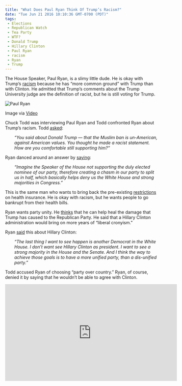 ```yaml
---
title: "What Does Paul Ryan Think Of Trump’s Racism?"
date: "Tue Jun 21 2016 10:10:36 GMT-0700 (PDT)"
tags: 
 - Elections
 - Republican Watch
 - Tea Party
 - WTF?
 - Donald Trump
 - Hillary Clinton
 - Paul Ryan
 - racism
 - Ryan
 - Trump
---
```

<p><!-- Quick Adsense WordPress Plugin: http://quicksense.net/ --></p><p>The House Speaker, Paul Ryan, is a slimy little dude. He is okay with Trump&#x2019;s <a href="http://www.liberalamerica.org/2016/06/08/lyin-ryan-lets-unite-behind-trump-despite-racist-comment/" target="_blank">racism</a> because he has &#x201C;more common ground&#x201D; with Trump than with Clinton. He admitted that Trump&#x2019;s comments about&#xA0;the Trump University judge are the definition of racist, but he is still voting for Trump.</p><div id="attachment_138373" style="width: 650px" class="wp-caption aligncenter"><img class="wp-image-138373 size-full" src="http://i0.wp.com/cdn.liberalamerica.org/wp-content/uploads/2016/06/paul_ryan-e1466528536806.png?resize=640%2C358" alt="Paul Ryan" data-recalc-dims="1">
<p class="wp-caption-text">Image via <a href="https://www.youtube.com/watch?v=zVEiq7Oe0Lo" onclick="__gaTracker(&apos;send&apos;, &apos;event&apos;, &apos;outbound-article&apos;, &apos;https://www.youtube.com/watch?v=zVEiq7Oe0Lo&apos;, &apos;Video&apos;);">Video</a></p>
</div><p>Chuck Todd was interviewing Paul Ryan and Todd confronted Ryan about Trump&#x2019;s racism. Todd <a href="http://www.aol.com/article/2016/06/19/chuck-todd-confronts-paul-ryan-over-donald-trump-how-are-you-c/21398093/" onclick="__gaTracker(&apos;send&apos;, &apos;event&apos;, &apos;outbound-article&apos;, &apos;http://www.aol.com/article/2016/06/19/chuck-todd-confronts-paul-ryan-over-donald-trump-how-are-you-c/21398093/&apos;, &apos;asked&apos;);" target="_blank">asked</a>:</p><p style="padding-left: 30px;"><em>&#x201C;You said about Donald Trump &#x2014; that the Muslim ban is un-American, against American values. You thought he made a racist statement. How are you comfortable still supporting him?&#x201D;</em></p><p>Ryan danced around an answer by <a href="http://www.aol.com/article/2016/06/19/chuck-todd-confronts-paul-ryan-over-donald-trump-how-are-you-c/21398093/" onclick="__gaTracker(&apos;send&apos;, &apos;event&apos;, &apos;outbound-article&apos;, &apos;http://www.aol.com/article/2016/06/19/chuck-todd-confronts-paul-ryan-over-donald-trump-how-are-you-c/21398093/&apos;, &apos;saying&apos;);" target="_blank">saying</a>:</p><p style="padding-left: 30px;"><em>&#x201C;Imagine the Speaker of the House not supporting the duly elected nominee of our party, therefore creating a chasm in our party to split us in half, which basically helps deny us the White House and strong majorities in Congress.&#x201D;</em></p><p>This is the same man who wants to bring back the pre-existing <a href="http://www.liberalamerica.org/2016/04/28/paul-ryan-doesnt-care-about-human-life/" target="_blank">restrictions</a> on health insurance. He is okay with racism, but he wants people to go bankrupt from their health bills.</p><p><!-- Quick Adsense WordPress Plugin: http://quicksense.net/ --></p><p>Ryan wants party unity. He <a href="http://www.liberalamerica.org/2016/06/02/breaking-paul-ryan-will-vote-for-donald-trump-video/" target="_blank">thinks</a> that he can help heal the damage that Trump has caused to the Republican Party. He said that a Hillary Clinton administration would bring on more years of &#x201C;liberal cronyism.&#x201D;</p><p>Ryan <a href="http://www.aol.com/article/2016/06/19/chuck-todd-confronts-paul-ryan-over-donald-trump-how-are-you-c/21398093/" onclick="__gaTracker(&apos;send&apos;, &apos;event&apos;, &apos;outbound-article&apos;, &apos;http://www.aol.com/article/2016/06/19/chuck-todd-confronts-paul-ryan-over-donald-trump-how-are-you-c/21398093/&apos;, &apos;said&apos;);" target="_blank">said</a> this about Hillary Clinton:</p><p style="padding-left: 30px;"><em>&#x201C;The last thing I want to see happen is another Democrat in the White House. I don&#x2019;t want see Hillary Clinton as president. I want to see a strong majority in the House and the Senate. And I think the way to achieve those goals is to have a more unified party, than a dis-unified party.&#x201D;</em></p><p>Todd accused Ryan of choosing &#x201C;party over country.&#x201D; Ryan, of course, denied it by saying that he wouldn&#x2019;t be able to agree with Clinton.</p><p><iframe width="560" height="315" src="https://www.youtube.com/embed/zVEiq7Oe0Lo" frameborder="0" allowfullscreen></iframe></p><div style="font-size:0px;height:0px;line-height:0px;margin:0;padding:0;clear:both"></div>